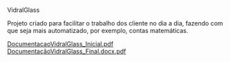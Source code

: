 
VidralGlass

Projeto criado para facilitar o trabalho dos cliente no dia a dia, fazendo com que seja mais automatizado, por exemplo, contas matemáticas.


[DocumentacaoVidralGlass_Inicial.pdf](https://github.com/Jesuschryst/vidralglass/files/13453664/DocumentacaoVidralGlass_Inicial.pdf)
[DocumentaçãoVidralGlass_Final.docx.pdf](https://github.com/Jesuschryst/vidralglass/files/13481502/DocumentacaoVidralGlass_Final.docx.pdf)

